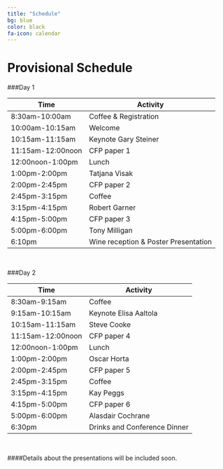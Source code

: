 ```yaml
---
title: "Schedule"
bg: blue
color: black
fa-icon: calendar
---
```


# Provisional Schedule

###Day 1


Time |  Activity 
------------- | ------------ |
8:30am-10:00am		|	Coffee & Registration
10:00am-10:15am		|	Welcome
10:15am-11:15am		|	Keynote Gary Steiner
11:15am-12:00noon 	|	CFP paper 1 
12:00noon-1:00pm 	|	Lunch
1:00pm-2:00pm		|	Tatjana Visak
2:00pm-2:45pm		|	CFP paper 2
2:45pm-3:15pm		|	Coffee
3:15pm-4:15pm		|	Robert Garner
4:15pm-5:00pm		|	CFP paper 3
5:00pm-6:00pm		|	Tony Milligan
6:10pm				|	Wine reception & Poster Presentation



&nbsp;

###Day 2

Time |  Activity 
------------- | ------------
8:30am-9:15am		|		Coffee
9:15am-10:15am		|	Keynote Elisa Aaltola
10:15am-11:15am		|	Steve Cooke
11:15am-12:00noon 	|	CFP paper 4
12:00noon-1:00pm  	|	Lunch
1:00pm-2:00pm		|	Oscar Horta
2:00pm-2:45pm		|	CFP paper 5
2:45pm-3:15pm		|	Coffee
3:15pm-4:15pm		|	Kay Peggs
4:15pm-5:00pm		|	CFP paper 6
5:00pm-6:00pm		|	Alasdair Cochrane
6:30pm				|	Drinks and Conference Dinner


&nbsp;

####Details about the presentations will be included soon.
